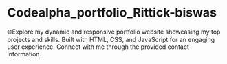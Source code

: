 # Codealpha_portfolio_Rittick-biswas
🌐Explore my dynamic and responsive portfolio website showcasing my top projects and skills. Built with HTML, CSS, and JavaScript for an engaging user experience. Connect with me through the provided contact information.
